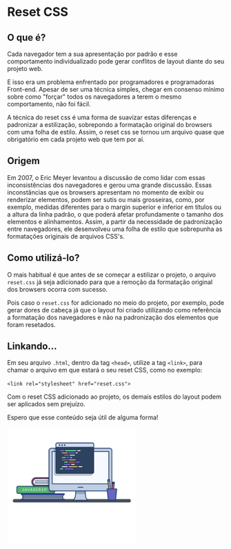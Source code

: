 # Reset CSS
 
## O que é?

Cada navegador tem a sua apresentação por padrão e esse comportamento individualizado pode gerar conflitos de layout diante do seu projeto web.

E isso era um problema enfrentado por programadores e programadoras Front-end. Apesar de ser uma técnica simples, chegar em consenso mínimo sobre como "forçar" todos os navegadores a terem o mesmo comportamento, não foi fácil.

A técnica do reset css é uma forma de suavizar estas diferenças e padronizar a estilização, sobrepondo a formatação original do browsers com uma folha de estilo. Assim, o reset css se tornou um arquivo quase que obrigatório em cada projeto web que tem por aí.

## Origem

Em 2007, o Eric Meyer levantou a discussão de como lidar com essas inconsistências dos navegadores e gerou uma grande discussão. Essas inconstâncias que os browsers apresentam no momento de exibir ou renderizar elementos, podem ser sutis ou mais grosseiras, como, por exemplo, medidas diferentes para o margin superior e inferior em títulos ou a altura da linha padrão, o que poderá afetar profundamente o tamanho dos elementos e alinhamentos. Assim, a partir da necessidade de padronização entre navegadores, ele desenvolveu uma folha de estilo que sobrepunha as formatações originais de arquivos CSS's.

## Como utilizá-lo?

O mais habitual é que antes de se começar a estilizar o projeto, o arquivo `reset.css` já seja adicionado para que a remoção da formatação original dos browsers ocorra com sucesso.

Pois caso o `reset.css` for adicionado no meio do projeto, por exemplo, pode gerar dores de cabeça já que o layout foi criado utilizando como referência a formatação dos navegadores e não na padronização dos elementos que foram resetados.

## Linkando...

Em seu arquivo `.html`, dentro da tag `<head>`, utilize a tag `<link>`, para chamar o arquivo em que estará o seu reset CSS, como no exemplo:

`<link rel="stylesheet" href="reset.css">`

Com o reset CSS adicionado ao projeto, os demais estilos do layout podem ser aplicados sem prejuízo.

Espero que esse conteúdo seja útil de alguma forma!

<img src="https://raw.githubusercontent.com/leovargasdev/leovargasdev/master/.github/image.png" width="300">
